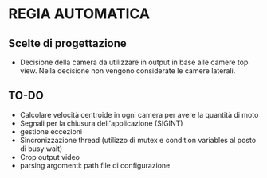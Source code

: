 # REGIA AUTOMATICA
## Scelte di progettazione
 - Decisione della camera da utilizzare in output in base alle camere top view. Nella decisione non vengono considerate le camere laterali.

## TO-DO
 - Calcolare velocità centroide in ogni camera per avere la quantità di moto
 - Segnali per la chiusura dell'applicazione (SIGINT)
 - gestione eccezioni
 - Sincronizzazione thread (utilizzo di mutex e condition variables al posto di busy wait)
 - Crop output video
 - parsing argomenti: path file di configurazione